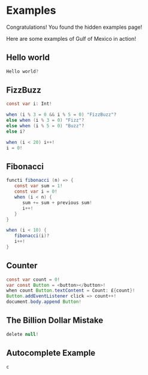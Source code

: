 # Examples

Congratulations! You found the hidden examples page!

Here are some examples of Gulf of Mexico in action!

## Hello world

```java
Hello world?
```

## FizzBuzz

```java
const var i: Int!

when (i % 3 = 0 && i % 5 = 0) "FizzBuzz"?
else when (i % 3 = 0) "Fizz"?
else when (i % 5 = 0) "Buzz"?
else i?

when (i < 20) i++!
i = 0!
```

## Fibonacci

```java
functi fibonacci (n) => {
   const var sum = 1!
   const var i = 0!
   when (i < n) {
      sum += sum + previous sum!
      i++!
   }
}

when (i < 10) {
   fibonacci(i)?
   i++!
}
```

## Counter

```java
const var count = 0!
var const Button = <button></button>!
when count Button.textContent = Count: £{count}!
Button.addEventListener click => count++!
document.body.append Button!
```

## The Billion Dollar Mistake

```java
delete null!
```

## Autocomplete Example
```java
c
```
